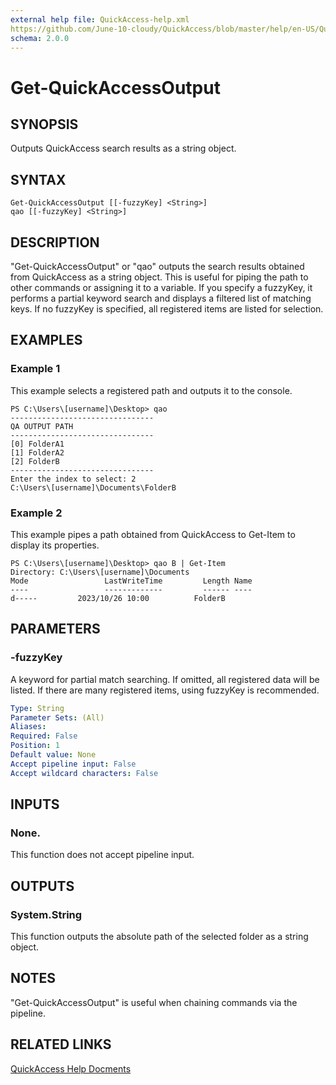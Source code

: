 ```yaml
---
external help file: QuickAccess-help.xml
https://github.com/June-10-cloudy/QuickAccess/blob/master/help/en-US/QuickAccess-help.xml
schema: 2.0.0
---
```

# Get-QuickAccessOutput
## SYNOPSIS
Outputs QuickAccess search results as a string object.
## SYNTAX
```
Get-QuickAccessOutput [[-fuzzyKey] <String>]
qao [[-fuzzyKey] <String>]
```
## DESCRIPTION
"Get-QuickAccessOutput" or "qao" outputs the search results obtained from QuickAccess as a string object.
This is useful for piping the path to other commands or assigning it to a variable.
If you specify a fuzzyKey, it performs a partial keyword search and displays a filtered list of matching keys.
If no fuzzyKey is specified, all registered items are listed for selection.
## EXAMPLES
### Example 1
This example selects a registered path and outputs it to the console.
```
PS C:\Users\[username]\Desktop> qao
--------------------------------
QA OUTPUT PATH
--------------------------------
[0] FolderA1
[1] FolderA2
[2] FolderB
--------------------------------
Enter the index to select: 2
C:\Users\[username]\Documents\FolderB
```
### Example 2
This example pipes a path obtained from QuickAccess to Get-Item to display its properties.
```
PS C:\Users\[username]\Desktop> qao B | Get-Item
Directory: C:\Users\[username]\Documents
Mode                 LastWriteTime         Length Name
----                 -------------         ------ ----
d-----         2023/10/26 10:00          FolderB
```
## PARAMETERS
### -fuzzyKey
A keyword for partial match searching.
If omitted, all registered data will be listed.
If there are many registered items, using fuzzyKey is recommended.
```yaml
Type: String
Parameter Sets: (All)
Aliases:
Required: False
Position: 1
Default value: None
Accept pipeline input: False
Accept wildcard characters: False
```
## INPUTS
### None. 
This function does not accept pipeline input.
## OUTPUTS
### System.String
This function outputs the absolute path of the selected folder as a string object.
## NOTES
"Get-QuickAccessOutput" is useful when chaining commands via the pipeline.
## RELATED LINKS
[QuickAccess Help Docments](https://github.com/June-10-cloudy/QuickAccess-Help)

